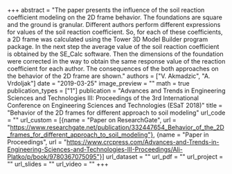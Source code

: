 +++
abstract = "The paper presents the influence of the soil reaction coefficient modeling on the 2D frame behavior. The foundations are square and the ground is granular. Different authors perform different expressions for values of the soil reaction coefficient. So, for each of these coefficients, a 2D frame was calculated using the Tower 3D Model Builder program package. In the next step the average value of the soil reaction coefficient is obtained by the SE_Calc software. Then the dimensions of the foundation were corrected in the way to obtain the same response value of the reaction coefficient for each author. The consequences of the both approaches on the behavior of the 2D frame are shown."
authors = ["V. Akmadzic", "A. Vrdoljak"]
date = "2019-03-25"
image_preview = ""
math = true
publication_types = ["1"]
publication = "Advances and Trends in Engineering Sciences and Technologies III: Proceedings of the 3rd International Conference on Engineering Sciences and Technologies (ESaT 2018)"
title = "Behavior of the 2D frames for different approach to soil modeling"
url_code = ""
url_custom = [{name = "Paper on ResearchGate", url = "https://www.researchgate.net/publication/332447654_Behavior_of_the_2D_frames_for_different_approach_to_soil_modeling"}, {name = "Paper in Proceedings", url = "https://www.crcpress.com/Advances-and-Trends-in-Engineering-Sciences-and-Technologies-III-Proceedings/Ali-Platko/p/book/9780367075095"}]
url_dataset = ""
url_pdf = ""
url_project = ""
url_slides = ""
url_video = ""
+++
